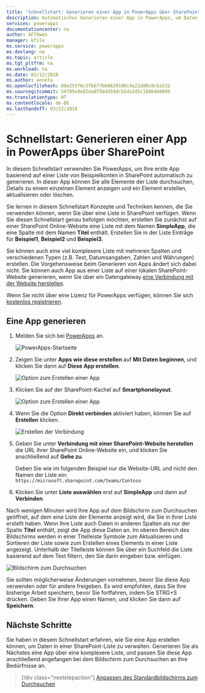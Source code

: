 ```yaml
---
title: 'Schnellstart: Generieren einer App in PowerApps über SharePoint | Microsoft-Dokumentation'
description: Automatisches Generieren einer App in PowerApps, um Daten in einer SharePoint-Liste zu verwalten
services: powerapps
documentationcenter: na
author: AFTOwen
manager: kfile
ms.service: powerapps
ms.devlang: na
ms.topic: article
ms.tgt_pltfrm: na
ms.workload: na
ms.date: 03/12/2018
ms.author: anneta
ms.openlocfilehash: 86e255f6c3fbb77b60820108c4a21dd8c0cba532
ms.sourcegitcommit: 59785e9e82da8f5bd459dcb5da3d5c18064b0899
ms.translationtype: HT
ms.contentlocale: de-DE
ms.lasthandoff: 03/22/2018
---
```

# <a name="quickstart-for-generating-an-app-in-powerapps-from-sharepoint"></a>Schnellstart: Generieren einer App in PowerApps über SharePoint

In diesem Schnellstart verwenden Sie PowerApps, um Ihre erste App basierend auf einer Liste von Beispielkonten in SharePoint automatisch zu generieren. In dieser App können Sie alle Elemente der Liste durchsuchen, Details zu einem einzelnen Element anzeigen und ein Element erstellen, aktualisieren oder löschen.

Sie lernen in diesem Schnellstart Konzepte und Techniken kennen, die Sie verwenden können, wenn Sie über eine Liste in SharePoint verfügen. Wenn Sie diesen Schnellstart genau befolgen möchten, erstellen Sie zunächst auf einer SharePoint Online-Website eine Liste mit dem Namen **SimpleApp**, die eine Spalte mit dem Namen **Titel** enthält. Erstellen Sie in der Liste Einträge für **Beispiel1**, **Beispiel2** und **Beispiel3**.

Sie können auch eine viel komplexere Liste mit mehreren Spalten und verschiedenen Typen (z.B. Text, Datumsangaben, Zahlen und Währungen) erstellen. Die Vorgehensweise beim Generieren von Apps ändert sich dabei nicht. Sie können auch App aus einer Liste auf einer lokalen SharePoint-Website generieren, wenn Sie über ein Datengateway [eine Verbindung mit der Website herstellen](connect-to-sharepoint.md).

Wenn Sie nicht über eine Lizenz für PowerApps verfügen, können Sie sich [kostenlos registrieren](../signup-for-powerapps.md).

## <a name="generate-an-app"></a>Eine App generieren
1. Melden Sie sich bei [PowerApps](https://web.powerapps.com) an.

    ![PowerApps-Startseite](./media/app-from-sharepoint/sign-in.png)

1. Zeigen Sie unter **Apps wie diese erstellen** auf **Mit Daten beginnen**, und klicken Sie dann auf **Diese App erstellen**.

    ![Option zum Erstellen einer App](./media/app-from-sharepoint/make-this-app.png)

1. Klicken Sie auf der SharePoint-Kachel auf **Smartphonelayout**.

    ![Option zum Erstellen einer App](./media/app-from-sharepoint/sharepoint-tile.png)

1. Wenn Sie die Option **Direkt verbinden** aktiviert haben, können Sie auf **Erstellen** klicken.

    ![Erstellen der Verbindung](./media/app-from-sharepoint/create-connection.png)

1. Geben Sie unter **Verbindung mit einer SharePoint-Website herstellen** die URL ihrer SharePoint Online-Website ein, und klicken Sie anschließend auf **Gehe zu**.

    Geben Sie wie im folgenden Beispiel nur die Website-URL und nicht den Namen der Liste ein:<br>`https://microsoft.sharepoint.com/teams/Contoso`

1. Klicken Sie unter **Liste auswählen** erst auf **SimpleApp** und dann auf **Verbinden**.

Nach wenigen Minuten wird Ihre App auf dem Bildschirm zum Durchsuchen geöffnet, auf dem eine Liste der Elemente anzeigt wird, die Sie in Ihrer Liste erstellt haben. Wenn Ihre Liste auch Daten in anderen Spalten als nur der Spalte **Titel** enthält, zeigt die App diese Daten an. Im oberen Bereich des Bildschirms werden in einer Titelleiste Symbole zum Aktualisieren und Sortieren der Liste sowie zum Erstellen eines Elements in einer Liste angezeigt. Unterhalb der Titelleiste können Sie über ein Suchfeld die Liste basierend auf dem Text filtern, den Sie darin eingeben bzw. einfügen. 

![Bildschirm zum Durchsuchen](./media/app-from-sharepoint/browse-screen.png)

Sie sollten möglicherweise Änderungen vornehmen, bevor Sie diese App verwenden oder für andere freigeben. Es wird empfohlen, dass Sie Ihre bisherige Arbeit speichern, bevor Sie fortfahren, indem Sie STRG+S drücken. Geben Sie Ihrer App einen Namen, und klicken Sie dann auf **Speichern**.

## <a name="next-steps"></a>Nächste Schritte
Sie haben in diesem Schnellstart erfahren, wie Sie eine App erstellen können, um Daten in einer SharePoint-Liste zu verwalten. Generieren Sie als Nächstes eine App über eine komplexere Liste, und passen Sie diese App anschließend angefangen bei dem Bildschirm zum Durchsuchen an Ihre Bedürfnisse an.

> [!div class="nextstepaction"]
> [Anpassen des Standardbildschirms zum Durchsuchen](customize-layout-sharepoint.md)